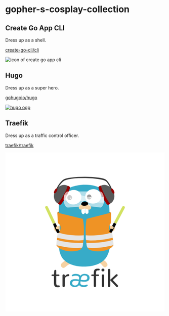 # gopher-s-cosplay-collection

## Create Go App CLI

Dress up as a shell.

[create-go-cli/cli](https://github.com/create-go-app/cli)

![icon of create go app cli](https://raw.githubusercontent.com/create-go-app/cli/master/.github/images/cgapp_logo%402x.png)

## Hugo

Dress up as a super hero.

[gohugoio/hugo](https://github.com/gohugoio/hugo)

[![hugo ogp](https://repository-images.githubusercontent.com/11180687/9d3d8200-abf2-11e9-803c-4cdfde0d22e5)](https://github.com/gohugoio/hugo)

## Traefik

Dress up as a traffic control officer.

[traefik/traefik](https://github.com/traefik/traefik)

![traefik logo](https://github.com/traefik/traefik/blob/master/docs/content/assets/img/traefik.logo.png)

